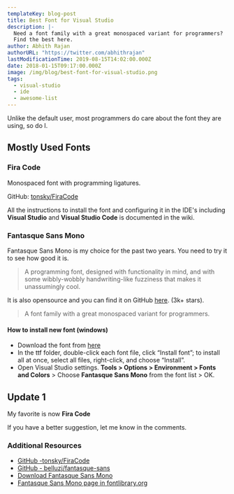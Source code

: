 ```yaml
---
templateKey: blog-post
title: Best Font for Visual Studio
description: |-
  Need a font family with a great monospaced variant for programmers?
  Find the best here.
author: Abhith Rajan
authorURL: "https://twitter.com/abhithrajan"
lastModificationTime: 2019-08-15T14:02:00.000Z
date: 2018-01-15T09:17:00.000Z
image: /img/blog/best-font-for-visual-studio.png
tags:
  - visual-studio
  - ide
  - awesome-list
---
```


Unlike the default user, most programmers do care about the font they are using, so do I.

## Mostly Used Fonts

### Fira Code

Monospaced font with programming ligatures.

GitHub: [tonsky/FiraCode](https://github.com/tonsky/FiraCode)

All the instructions to install the font and configuring it in the IDE's including **Visual Studio** and **Visual Studio Code** is documented in the wiki.

### Fantasque Sans Mono

Fantasque Sans Mono is my choice for the past two years. You need to try it to see how good it is.

> A programming font, designed with functionality in mind, and with some wibbly-wobbly handwriting-like fuzziness that makes it unassumingly cool.

It is also opensource and you can find it on GitHub [here](https://github.com/belluzj/fantasque-sans). (3k+ stars).

> A font family with a great monospaced variant for programmers.

#### How to install new font (windows)

- Download the font from [here](https://github.com/belluzj/fantasque-sans/releases/latest)
- In the ttf folder, double-click each font file, click “Install font”; to install all at once, select all files, right-click, and choose “Install”.
- Open Visual Studio settings. **Tools > Options > Environment > Fonts and Colors** > Choose **Fantasque Sans Mono** from the font
  list > OK.

## Update 1

My favorite is now **Fira Code**

If you have a better suggestion, let me know in the comments.

### Additional Resources

- [GitHub -tonsky/FiraCode](https://github.com/tonsky/FiraCode)
- [GitHub - belluzj/fantasque-sans](https://github.com/belluzj/fantasque-sans)
- [Download Fantasque Sans Mono](https://github.com/belluzj/fantasque-sans/releases/latest)
- [Fantasque Sans Mono page in fontlibrary.org](https://fontlibrary.org/en/font/fantasque-sans-mono)
